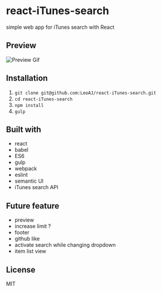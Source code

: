 # react-iTunes-search

simple web app for iTunes search with React

## Preview

![Preview Gif](https://raw.github.com/LeoAJ/react-iTunes-search/gif/react-iTunes-search.gif)

## Installation

1. `git clone git@github.com:LeoAJ/react-iTunes-search.git`
2. `cd react-iTunes-search`
3. `npm install`
4. `gulp`

## Built with

* react
* babel
* ES6
* gulp
* webpack
* eslint
* semantic UI
* iTunes search API

## Future feature

* preview
* increase limit ?
* footer
* github like
* activate search while changing dropdown
* item list view

## License

MIT
